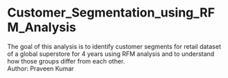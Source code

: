 # Customer_Segmentation_using_RFM_Analysis
 The goal of this analysis is to identify customer segments for retail dataset of a global superstore for 4 years using RFM analysis and to understand how those groups differ from each other.
<br>
Author: Praveen Kumar
